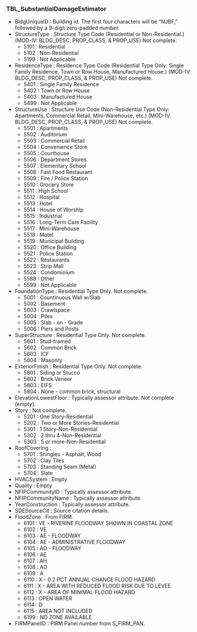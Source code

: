 ### TBL_SubstantialDamageEstimator
* BldgUniqueID : Building id. The first four characters will be “NJBF,” followed by a 9-digit zero-padded number.
* StructureType : Structure Type Code (Residential or Non-Residential.) (MOD-IV: BLDG_DESC, PROP_CLASS, & PROP_USE) Not complete.
    - 5101 : Residential
    - 5102 : Non-Residential
    - 5199 : Not Applicable
* ResidenceType : Residence Type Code (Residential Type Only: Single Family Residence, Town or Row House, Manufactured House.) (MOD-IV: BLDG_DESC, PROP_CLASS, & PROP_USE) Not complete.
    - 5401 : Single Family Residence
    - 5402 : Town or Row House
    - 5403 : Manufactured House
    - 5499 : Not Applicable
* StructureUse : Structure Use Code (Non-Residential Type Only: Apartments, Commercial Retail, Mini-Warehouse, etc.) (MOD-IV: BLDG_DESC, PROP_CLASS, & PROP_USE) Not complete.
    - 5501 : Apartments
    - 5502 : Auditorium
    - 5503 : Commercial Retail
    - 5504 : Convenience Store
    - 5505 : Courthouse
    - 5506 : Department Stores
    - 5507 : Elementary School
    - 5508 : Fast Food Restaurant
    - 5509 : Fire / Police Station
    - 5510 : Grocery Store
    - 5511 : High School
    - 5512 : Hospital
    - 5513 : Hotel
    - 5514 : House of Worship
    - 5515 : Industrial
    - 5516 : Long-Term Care Facility
    - 5517 : Mini-Warehouse
    - 5518 : Motel
    - 5519 : Municipal Building
    - 5520 : Office Building
    - 5521 : Police Station
    - 5522 : Restaurants
    - 5523 : Strip Mall
    - 5524 : Condominium
    - 5588 : Other
    - 5599 : Not Applicable
* FoundationType : Residential Type Only. Not complete.
    - 5001 : Countinuous Wall w/Slab
    - 5002 : Basement
    - 5003 : Crawlspace
    - 5004 : Piles
    - 5005 : Slab - on - Grade
    - 5006 : Piers and Posts
* SuperStructure : Residential Type Only. Not complete.
    - 5601 : Stud-framed
    - 5602 : Common Brick
    - 5603 : ICF
    - 5604 : Masonry
* ExteriorFinish : Residential Type Only. Not complete.
    - 5801 : Siding or Stucco
    - 5802 : Brick Veneer
    - 5803 : EIFS
    - 5804 : None - common brick, structural
* ElevationLowestFloor : Typically assessor attribute. Not complete (empty).
* Story : Not complete.
    - 5201 : One Story-Residential
    - 5202 : Two or More Stories-Residential
    - 5301 : 1 Story-Non-Residential
    - 5302 : 2 thru 4-Non-Residential
    - 5303 : 5 or more-Non-Residential
* RoofCovering : 
    - 5701 : Shingles - Asphalt, Wood
    - 5702 : Clay Tiles
    - 5703 : Standing Seam (Metal)
    - 5704 : Slate
* HVACSystem : Empty
* Quality : Empty
* NFIPCommunityID : Typically assessor attribute. 
* NFIPCommunityName : Typically assessor attribute. 
* YearConstruction : Typically assessor attribute. 
* SDESourceCit : Source citation details. 
* FloodZone : From FIRM. 
    - 6101 : VE - RIVERINE FLOODWAY SHOWN IN COASTAL ZONE
    - 6102 : VE
    - 6103 : AE - FLOODWAY
    - 6104 : AE - ADMINISTRATIVE FLOODWAY
    - 6105 : AO - FLOODWAY
    - 6106 : AE
    - 6107 : AH
    - 6108 : AO
    - 6109 : A
    - 6110 : X - 0.2 PCT ANNUAL CHANCE FLOOD HAZARD
    - 6111 : X - AREA WITH REDUCED FLOOD RISK DUE TO LEVEE
    - 6112 : X - AREA OF MINIMAL FLOOD HAZARD
    - 6113 : OPEN WATER
    - 6114 : D
    - 6115 : AREA NOT INCLUDED
    - 6199 : NO ZONE AVAILABLE
* FIRMPanelID : FIRM Panel number from S_FIRM_PAN. 